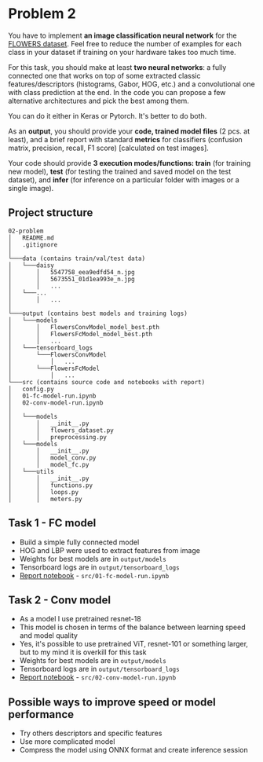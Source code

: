 # Problem 2

You have to implement **an image classification neural network** for the [FLOWERS dataset](https://drive.google.com/file/d/1OxuNIvlJ6FLWtS5POvJv54Dm0Gj8wqAv/view?usp=sharing). Feel free to reduce the number of examples for each class in your dataset if training on your hardware takes too much time.

For this task, you should make at least **two neural networks**: a fully connected one that works on top of some extracted classic features/descriptors (histograms, Gabor, HOG, etc.) and a convolutional one with class prediction at the end. In the code you can propose a few alternative architectures and pick the best among them.

You can do it either in Keras or Pytorch. It's better to do both.

As an **output**, you should provide your **code, trained model files** (2 pcs. at least), and a brief report with standard **metrics** for classifiers (confusion matrix, precision, recall, F1 score) [calculated on test images].

Your code should provide **3 execution modes/functions: train** (for training new model), **test** (for testing the trained and saved model on the test dataset), and **infer** (for inference on a particular folder with images or a single image).

## Project structure

```
02-problem
│   README.md
│   .gitignore
│
└───data (contains train/val/test data)
│   └───daisy
│       │   5547758_eea9edfd54_n.jpg
│       │   5673551_01d1ea993e_n.jpg
│       │   ...
│   └───...
│       │   ...
│   
└───output (contains best models and training logs)
│   └───models
│       │   FlowersConvModel_model_best.pth
│       │   FlowersFcModel_model_best.pth
│       │   ...
│   └───tensorboard_logs
│       └───FlowersConvModel
│           │   ...
│       └───FlowersFcModel
│           │   ...
└───src (contains source code and notebooks with report)
│   config.py
│   01-fc-model-run.ipynb
│   02-conv-model-run.ipynb
│
│   └───models
│       │   __init__.py
│       │   flowers_dataset.py
│       │   preprocessing.py
│   └───models
│       │   __init__.py
│       │   model_conv.py
│       │   model_fc.py
│   └───utils
│       │   __init__.py
│       │   functions.py
│       │   loops.py
│       │   meters.py
```

## Task 1 - FC model

+ Build a simple fully connected model
+ HOG and LBP were used to extract features from image
+ Weights for best models are in `output/models`
+ Tensorboard logs are in `output/tensorboard_logs`
+ [Report notebook](https://github.com/kryvokhyzha/examples-and-courses/tree/master/it-jim-labs/02-problem/src/01-fc-model-run.ipynb) - `src/01-fc-model-run.ipynb`

## Task 2 - Conv model

+ As a model I use pretrained resnet-18
+ This model is chosen in terms of the balance between learning speed and model quality
+ Yes, it's possible to use pretrained ViT, resnet-101 or something larger, but to my mind it is overkill for this task
+ Weights for best models are in `output/models`
+ Tensorboard logs are in `output/tensorboard_logs`
+ [Report notebook](https://github.com/kryvokhyzha/examples-and-courses/tree/master/it-jim-labs/02-problem/src/02-conv-model-run.ipynb) - `src/02-conv-model-run.ipynb`

## Possible ways to improve speed or model performance

+ Try others descriptors and specific features
+ Use more complicated model
+ Compress the model using ONNX format and create inference session
